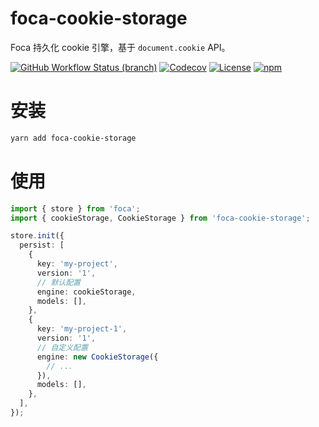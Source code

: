 # foca-cookie-storage

Foca 持久化 cookie 引擎，基于 `document.cookie` API。

[![GitHub Workflow Status (branch)](https://img.shields.io/github/workflow/status/foca-js/foca-taro-storage/Test/master?label=test&logo=jest)](https://github.com/foca-js/foca-taro-storage/actions)
[![Codecov](https://img.shields.io/codecov/c/github/foca-js/foca-taro-storage?logo=codecov)](https://codecov.io/gh/foca-js/foca-taro-storage)
[![License](https://img.shields.io/github/license/foca-js/foca-cookie-storage?logo=open-source-initiative)](https://github.com/foca-js/foca-cookie-storage/blob/master/LICENSE)
[![npm](https://img.shields.io/npm/v/foca-cookie-storage?logo=npm)](https://www.npmjs.com/package/foca-cookie-storage)

# 安装

```bash
yarn add foca-cookie-storage
```

# 使用

```typescript
import { store } from 'foca';
import { cookieStorage, CookieStorage } from 'foca-cookie-storage';

store.init({
  persist: [
    {
      key: 'my-project',
      version: '1',
      // 默认配置
      engine: cookieStorage,
      models: [],
    },
    {
      key: 'my-project-1',
      version: '1',
      // 自定义配置
      engine: new CookieStorage({
        // ...
      }),
      models: [],
    },
  ],
});
```
